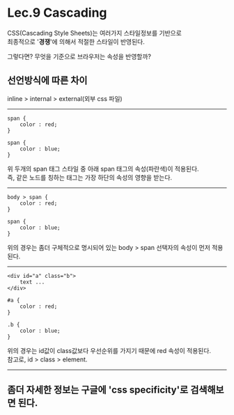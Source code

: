 Lec.9 Cascading
===============

CSS(Cascading Style Sheets)는 여러가지 스타일정보를 기반으로  
최종적으로 '__경쟁__'에 의해서 적절한 스타일이 반영된다.  


그렇다면? 무엇을 기준으로 브라우저는 속성을 반영할까?  


## 선언방식에 따른 차이

inline > internal > external(외부 css 파일)  

- - -

    span {
        color : red;
    }

    span {
        color : blue;
    }

위 두개의 span 태그 스타일 중 아래 span 태그의 속성(파란색)이 적용된다.  
즉, 같은 노드를 칭하는 태그는 가장 하단의 속성의 영향을 받는다.

- - - 

    body > span {
        color : red;
    }

    span {
        color : blue;
    }

위의 경우는 좀더 구체적으로 명시되어 있는 body > span 선택자의 속성이 먼저 적용된다.

- - - 

    <div id="a" class="b">
        text ...
    </div>

    #a {
        color : red;
    }                                                          

    .b {
        color : blue;
    }

위의 경우는 id값이 class값보다 우선순위를 가지기 때문에 red 속성이 적용된다.  
참고로, id > class > element.

- - -

## 좀더 자세한 정보는 구글에 'css specificity'로 검색해보면 된다.